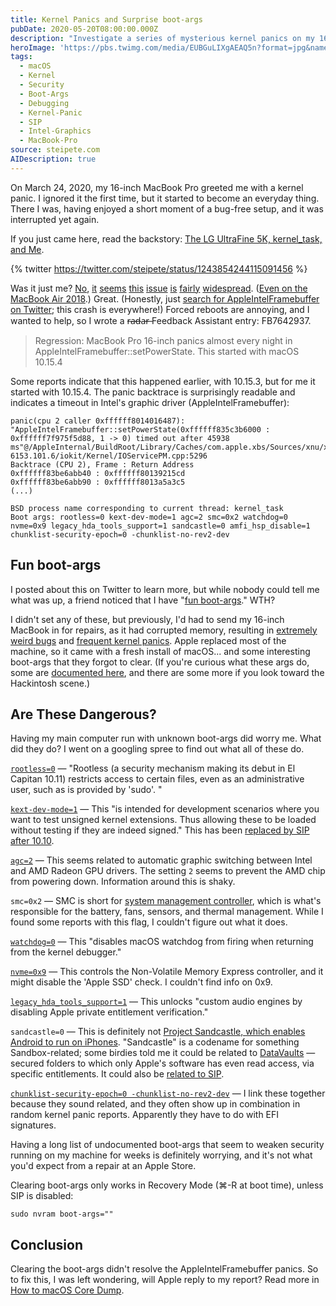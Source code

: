 ```yaml
---
title: Kernel Panics and Surprise boot-args
pubDate: 2020-05-20T08:00:00.000Z
description: "Investigate a series of mysterious kernel panics on my 16-inch MacBook Pro that began with macOS 10.15.4. I discover my repaired MacBook came back with surprising and potentially security-weakening boot arguments like rootless=0 and kext-dev-mode=1. This technical exploration decodes what each of these undocumented boot-args actually does, from agc and smc settings to watchdog and nvme parameters. Learn how Apple repair centers might unintentionally leave debugging flags enabled and how to safely clear them through Recovery Mode."
heroImage: 'https://pbs.twimg.com/media/EUBGuLIXgAEAQ5n?format=jpg&name=4096x4096'
tags:
  - macOS
  - Kernel
  - Security
  - Boot-Args
  - Debugging
  - Kernel-Panic
  - SIP
  - Intel-Graphics
  - MacBook-Pro
source: steipete.com
AIDescription: true
---
```


On March 24, 2020, my 16-inch MacBook Pro greeted me with a kernel panic. I ignored it the first time, but it started to become an everyday thing. There I was, having enjoyed a short moment of a bug-free setup, and it was interrupted yet again.

If you just came here, read the backstory: [The LG UltraFine 5K, kernel_task, and Me](/blog/2020/the-lg-ultrafine5k-kerneltask-and-me/).

{% twitter https://twitter.com/steipete/status/1243854244115091456 %}

Was it just me? [No](https://twitter.com/jernejv/status/1243854771905273857?s=20), [it](https://twitter.com/SergejBerisaj/status/1243857963724558337?s=20) [seems](https://twitter.com/AlexManzer/status/1244606008955146240?s=20) [this](https://twitter.com/lostincode/status/1243900563902717953?s=20) [issue](https://twitter.com/collinluke/status/1251668176296910849?s=20) [is](https://twitter.com/pagetable/status/1244599318151155712?s=20) [fairly](https://twitter.com/BarrosMyles/status/1244021525562474497?s=20) [widespread](https://twitter.com/slaven/status/1244532699139731456?s=20). ([Even on the MacBook Air 2018](https://twitter.com/AVMatiushkin/status/1249671960713482240?s=20).) Great. (Honestly, just [search for AppleIntelFramebuffer on Twitter](https://twitter.com/search?q=AppleIntelFramebuffer&src=typed_query); this crash is everywhere!) Forced reboots are annoying, and I wanted to help, so I wrote a r̶a̶d̶a̶r̶ Feedback Assistant entry: FB7642937.

>Regression: MacBook Pro 16-inch panics almost every night in AppleIntelFramebuffer::setPowerState. This started with macOS 10.15.4

Some reports indicate that this happened earlier, with 10.15.3, but for me it started with 10.15.4. The panic backtrace is surprisingly readable and indicates a timeout in Intel's graphic driver (AppleIntelFramebuffer):

```
panic(cpu 2 caller 0xffffff8014016487): "AppleIntelFramebuffer::setPowerState(0xffffff835c3b6000 : 0xffffff7f975f5d88, 1 -> 0) timed out after 45938 ms"@/AppleInternal/BuildRoot/Library/Caches/com.apple.xbs/Sources/xnu/xnu-6153.101.6/iokit/Kernel/IOServicePM.cpp:5296
Backtrace (CPU 2), Frame : Return Address
0xffffff83be6abb40 : 0xffffff80139215cd 
0xffffff83be6abb90 : 0xffffff8013a5a3c5 
(...)

BSD process name corresponding to current thread: kernel_task
Boot args: rootless=0 kext-dev-mode=1 agc=2 smc=0x2 watchdog=0 nvme=0x9 legacy_hda_tools_support=1 sandcastle=0 amfi_hsp_disable=1 chunklist-security-epoch=0 -chunklist-no-rev2-dev
```

## Fun boot-args

I posted about this on Twitter to learn more, but while nobody could tell me what was up, a friend noticed that I have "[fun boot-args](https://twitter.com/NSBiscuit/status/1243294676985294849?s=20)." WTH? 

I didn't set any of these, but previously, I'd had to send my 16-inch MacBook in for repairs, as it had corrupted memory, resulting in [extremely](https://twitter.com/steipete/status/1230925689098002433) [weird bugs](https://twitter.com/jckarter/status/1230253181495459841) and [frequent kernel panics](https://twitter.com/gparker/status/1231155681991909376). Apple replaced most of the machine, so it came with a fresh install of macOS... and some interesting boot-args that they forgot to clear. (If you're curious what these args do, some are [documented here](https://superuser.com/questions/255176/is-there-a-list-of-available-boot-args-for-darwin-os-x), and there are some more if you look toward the Hackintosh scene.)

## Are These Dangerous?

Having my main computer run with unknown boot-args did worry me. What did they do? I went on a googling spree to find out what all of these do.

[`rootless=0`](https://www.cryptomonkeys.com/2015/07/osx-rootless-boot-args/) — "Rootless (a security mechanism making its debut in El Capitan 10.11) restricts access to certain files, even as an administrative user, such as is provided by 'sudo'. "

[`kext-dev-mode=1`](https://apple.stackexchange.com/questions/311065/what-does-setting-boot-args-kext-dev-mode-do-to-set-the-serial-port) — This "is intended for development scenarios where you want to test unsigned kernel extensions. Thus allowing these to be loaded without testing if they are indeed signed." This has been [replaced by SIP after 10.10](https://twitter.com/pmjordan/status/1264298856495435778?s=20).

[`agc=2`](https://gist.github.com/blackgate/17ac402e35d2f7e0f1c9708db3dc7a44) — This seems related to automatic graphic switching between Intel and AMD Radeon GPU drivers. The setting `2` seems to prevent the AMD chip from powering down. Information around this is shaky.

`smc=0x2` — SMC is short for [system management controller](https://support.apple.com/en-us/HT201295), which is what's responsible for the battery, fans, sensors, and thermal management. While I found some reports with this flag, I couldn't figure out what it does.

[`watchdog=0`](http://www.hari.xyz/2019/01/setting-up-os-x-for-kernel-debugging.html) — This "disables macOS watchdog from firing when returning from the kernel debugger."

[`nvme=0x9`](https://pikeralpha.wordpress.com/2016/06/15/nvme-boot-argument/) — This controls the Non-Volatile Memory Express controller, and it might disable the 'Apple SSD' check. I couldn't find info on 0x9.

[`legacy_hda_tools_support=1`](https://github.com/acidanthera/AppleALC/blob/master/AppleALC/kern_alc.cpp) — This unlocks "custom audio engines by disabling Apple private entitlement verification."

`sandcastle=0` — This is definitely not [Project Sandcastle, which enables Android to run on iPhones](https://arstechnica.com/gadgets/2020/03/project-sandcastle-brings-android-to-the-iphone/). "Sandcastle" is a codename for something Sandbox-related; some birdies told me it could be related to [DataVaults](https://eclecticlight.co/2018/10/25/no-entry-%E2%9B%94%EF%B8%8F-access-controls-in-mojave/) — secured folders to which only Apple's software has even read access, via specific entitlements. It could also be [related to SIP](https://twitter.com/stroughtonsmith/status/1264299624585715717?s=20).

[`chunklist-security-epoch=0 -chunklist-no-rev2-dev`](https://gist.github.com/devzer01/e24dc78150d574ade3382eaddaf1827a) — I link these together because they sound related, and they often show up in combination in random kernel panic reports. Apparently they have to do with EFI signatures.

Having a long list of undocumented boot-args that seem to weaken security running on my machine for weeks is definitely worrying, and it's not what you'd expect from a repair at an Apple Store.

Clearing boot-args only works in Recovery Mode (⌘-R at boot time), unless SIP is disabled:

```
sudo nvram boot-args=""
```

## Conclusion

Clearing the boot-args didn't resolve the AppleIntelFramebuffer panics. So to fix this, I was left wondering, will Apple reply to my report? Read more in [How to macOS Core Dump](/blog/2020/how-to-macos-core-dump/).
